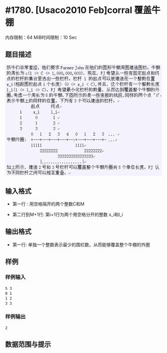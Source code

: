 # #1780. [Usaco2010 Feb]corral 覆盖牛棚

内存限制：64 MiB时间限制：10 Sec

## 题目描述

![](images/1780.jpg)

## 输入格式

* 第一行 : 用空格隔开的两个整数C和M

* 第二行到M+1行: 第i+1行为两个用空格分开的整数 x_i和l_i


## 输出格式

* 第一行: 单独一个整数表示最少的围栏数，从而能够覆盖整个牛棚的外圈



## 样例

### 样例输入

    
    5 3
    0 1
    1 2
    3 3
    
    
    

### 样例输出

    
    2
    
    

## 数据范围与提示
